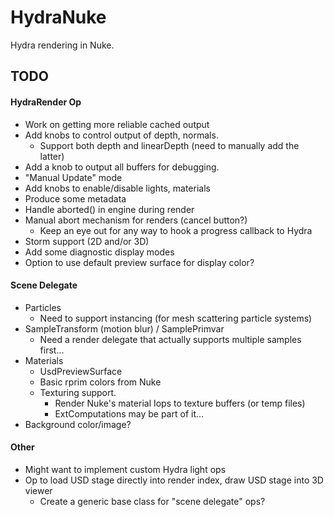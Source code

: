 # HydraNuke

Hydra rendering in Nuke.

## TODO

#### HydraRender Op

- Work on getting more reliable cached output
- Add knobs to control output of depth, normals.
    - Support both depth and linearDepth (need to manually add the latter)
- Add a knob to output all buffers for debugging.
- "Manual Update" mode
- Add knobs to enable/disable lights, materials
- Produce some metadata
- Handle aborted() in engine during render
- Manual abort mechanism for renders (cancel button?)
    - Keep an eye out for any way to hook a progress callback to Hydra
- Storm support (2D and/or 3D)
- Add some diagnostic display modes
- Option to use default preview surface for display color?

#### Scene Delegate

- Particles
    - Need to support instancing (for mesh scattering particle systems)
- SampleTransform (motion blur) / SamplePrimvar
    - Need a render delegate that actually supports multiple samples first...
- Materials
    - UsdPreviewSurface
    - Basic rprim colors from Nuke
    - Texturing support.
        - Render Nuke's material Iops to texture buffers (or temp files)
        - ExtComputations may be part of it...
- Background color/image?

#### Other

- Might want to implement custom Hydra light ops
- Op to load USD stage directly into render index, draw USD stage into 3D
  viewer
    - Create a generic base class for "scene delegate" ops?
